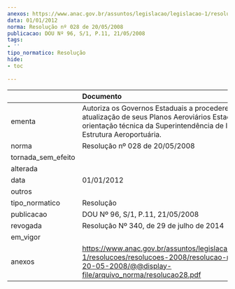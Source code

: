 ```yaml
---
anexos: https://www.anac.gov.br/assuntos/legislacao/legislacao-1/resolucoes/resolucoes-2008/resolucao-no-028-de-20-05-2008/@@display-file/arquivo_norma/resolucao28.pdf
data: 01/01/2012
norma: Resolução nº 028 de 20/05/2008
publicacao: DOU Nº 96, S/1, P.11, 21/05/2008
tags:
- ''
tipo_normatico: Resolução
hide: 
- toc 
 
---
```


|                    | Documento                                                                                                                                                                      |
|:-------------------|:-------------------------------------------------------------------------------------------------------------------------------------------------------------------------------|
| ementa             | Autoriza os Governos Estaduais a procederem à atualização de seus Planos Aeroviários Estaduais, sob a orientação técnica da Superintendência de Infra-Estrutura Aeroportuária. |
| norma              | Resolução nº 028 de 20/05/2008                                                                                                                                                 |
| tornada_sem_efeito |                                                                                                                                                                                |
| alterada           |                                                                                                                                                                                |
| data               | 01/01/2012                                                                                                                                                                     |
| outros             |                                                                                                                                                                                |
| tipo_normatico     | Resolução                                                                                                                                                                      |
| publicacao         | DOU Nº 96, S/1, P.11, 21/05/2008                                                                                                                                               |
| revogada           | Resolução Nº 340, de 29 de julho de 2014                                                                                                                                       |
| em_vigor           |                                                                                                                                                                                |
| anexos             | https://www.anac.gov.br/assuntos/legislacao/legislacao-1/resolucoes/resolucoes-2008/resolucao-no-028-de-20-05-2008/@@display-file/arquivo_norma/resolucao28.pdf                |